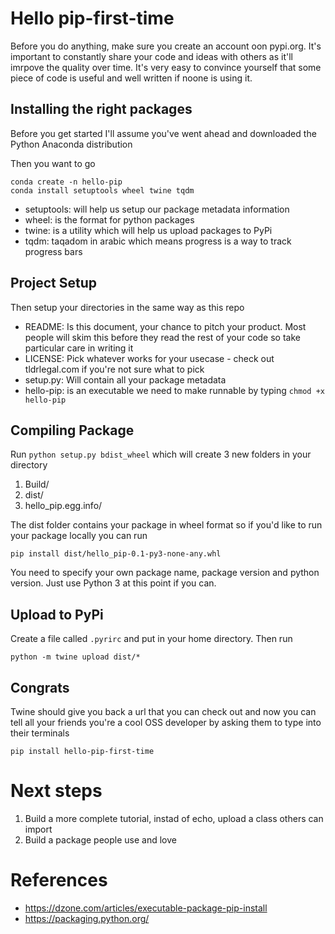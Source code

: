 # Hello pip-first-time

Before you do anything, make sure you create an account oon pypi.org. It's important to constantly share your code and ideas with others as it'll imrpove the quality over time. It's very easy to convince yourself that some piece of code is useful and well written if noone is using it.

## Installing the right packages

Before you get started I'll assume you've went ahead and downloaded the Python Anaconda distribution


Then you want to go

```
conda create -n hello-pip
conda install setuptools wheel twine tqdm
```

* setuptools: will help us setup our package metadata information
* wheel: is the format for python packages
* twine: is a utility which will help us upload packages to PyPi 
* tqdm: taqadom in arabic which means progress is a way to track progress bars

## Project Setup

Then setup your directories in the same way as this repo
* README: Is this document, your chance to pitch your product. Most people will skim this before they read the rest of your code so take particular care in writing it
* LICENSE: Pick whatever works for your usecase - check out tldrlegal.com if you're not sure what to pick
* setup.py: Will contain all your package metadata
* hello-pip: is an executable we need to make runnable by typing ```chmod +x hello-pip```

## Compiling Package

Run ```python setup.py bdist_wheel``` which will create 3 new folders in your directory
1. Build/
2. dist/
3. hello_pip.egg.info/

The dist folder contains your package in wheel format so if you'd like to run your package locally you can run

```
pip install dist/hello_pip-0.1-py3-none-any.whl
```

You need to specify your own package name, package version and python version. Just use Python 3 at this point if you can.

## Upload to PyPi
Create a file called ```.pyrirc``` and put in your home directory. Then run

```python -m twine upload dist/*```

## Congrats
Twine should give you back a url that you can check out and now you can tell all your friends you're a cool OSS developer by asking them to type into their terminals

```
pip install hello-pip-first-time
```

# Next steps
1. Build a more complete tutorial, instad of echo, upload a class others can import
2. Build a package people use and love


# References
* https://dzone.com/articles/executable-package-pip-install
* https://packaging.python.org/  
